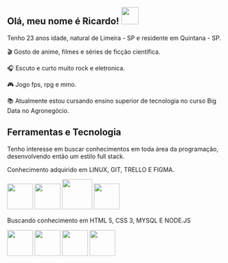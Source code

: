 ## Olá, meu nome é Ricardo! <img src="https://cdn.jsdelivr.net/gh/devicons/devicon/icons/atom/atom-original.svg" width="40" height="40" /> 

Tenho 23 anos idade, natural de Limeira - SP e residente em Quintana - SP.

:clapper: Gosto de anime, filmes e séries de ficção científica.

:headphones: Escuto e curto muito rock e eletronica.

:video_game: Jogo fps, rpg e mmo.

:books: Atualmente estou cursando ensino superior de tecnologia no curso Big Data no Agronegócio. 
          
## Ferramentas e Tecnologia 

Tenho interesse em buscar conhecimentos em toda área da programação, desenvolvendo então um estilo full stack. 

Conhecimento adquirido em LINUX, GIT, TRELLO E FIGMA.

<img src="https://cdn.jsdelivr.net/gh/devicons/devicon/icons/linux/linux-original.svg" width="60" height="60" /> <img src="https://cdn.jsdelivr.net/gh/devicons/devicon/icons/git/git-original.svg" width="60" height="60" /> <img src="https://cdn.jsdelivr.net/gh/devicons/devicon/icons/trello/trello-plain-wordmark.svg" width="70" height="70" /> <img src="https://cdn.jsdelivr.net/gh/devicons/devicon/icons/figma/figma-original.svg" width="60" height="60" />
          
          
          
          

Buscando conhecimento em HTML 5, CSS 3, MYSQL E NODE.JS


<img src="https://cdn.jsdelivr.net/gh/devicons/devicon/icons/html5/html5-original-wordmark.svg" width="60" height="60" /> <img src="https://cdn.jsdelivr.net/gh/devicons/devicon/icons/css3/css3-original-wordmark.svg" width="60" height="60" /> <img src="https://cdn.jsdelivr.net/gh/devicons/devicon/icons/mysql/mysql-original-wordmark.svg" width="60" height="60" /> <img src="https://cdn.jsdelivr.net/gh/devicons/devicon/icons/nodejs/nodejs-plain.svg" width="60" height="60" />
           
          
          


